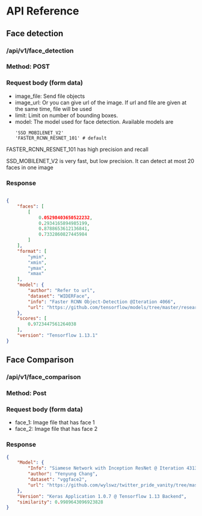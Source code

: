 # API Reference

## Face detection
### /api/v1/face_detection

### Method: POST

### Request body (form data)
- image_file: Send file objects
- image_url: Or you can give url of the image. If url and file are given at the 
same time, file will be used
- limit: Limit on number of bounding boxes.
- model: The model used for face detection. Available models
are
    ```
    'SSD_MOBILENET_V2'
    'FASTER_RCNN_RESNET_101' # default
    ```
FASTER_RCNN_RESNET_101 has high precision and recall

SSD_MOBILENET_V2 is very fast, but low precision. It can 
detect at most 20 faces in one image

### Response

```json

{
    "faces": [
        [
            0.05298403650522232,
            0.2934165894985199,
            0.8788653612136841,
            0.7332860827445984
        ]
    ],
    "format": [
        "ymin",
        "xmin",
        "ymax",
        "xmax"
    ],
    "model": {
        "author": "Refer to url",
        "dataset": "WIDERFace",
        "info": "Faster RCNN Object-Detection @Iteration 4066",
        "url": "https://github.com/tensorflow/models/tree/master/research/object_detection"
    },
    "scores": [
        0.9723447561264038
    ],
    "version": "Tensorflow 1.13.1"
}
``` 

## Face Comparison

### /api/v1/face_comparison

### Method: Post

### Request body (form data)
- face_1: Image file that has face 1
- face_2: Image file that has face 2

### Response

```json
{
    "Model": {
        "Info": "Siamese Network with Inception ResNet @ Iteration 4313 Epoch 4",
        "author": "Yenyung Chang",
        "dataset": "vggface2",
        "url": "https://github.com/wylswz/twitter_pride_vanity/tree/master/algorithms/siamese_net"
    },
    "Version": "Keras Application 1.0.7 @ Tensorflow 1.13 Backend",
    "similarity": 0.9989643096923828
}

```